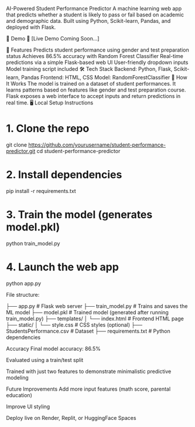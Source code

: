  AI-Powered Student Performance Predictor
A machine learning web app that predicts whether a student is likely to pass or fail based on academic and demographic data. Built using Python, Scikit-learn, Pandas, and deployed with Flask.

🚀 Demo
🔗 [Live Demo Coming Soon...]

📌 Features
Predicts student performance using gender and test preparation status
Achieves 86.5% accuracy with Random Forest Classifier
Real-time predictions via a simple Flask-based web UI
User-friendly dropdown inputs
Model training script included
🛠️ Tech Stack
Backend: Python, Flask, Scikit-learn, Pandas
Frontend: HTML, CSS
Model: RandomForestClassifier
🧪 How It Works
The model is trained on a dataset of student performances.
It learns patterns based on features like gender and test preparation course.
Flask exposes a web interface to accept inputs and return predictions in real time.
🖥️ Local Setup Instructions
# 1. Clone the repo
git clone https://github.com/yourusername/student-performance-predictor.git
cd student-performance-predictor

# 2. Install dependencies
pip install -r requirements.txt

# 3. Train the model (generates model.pkl)
python train_model.py

# 4. Launch the web app
python app.py

File structure:

├── app.py              # Flask web server
├── train_model.py      # Trains and saves the ML model
├── model.pkl           # Trained model (generated after running train_model.py)
├── templates/
│   └── index.html      # Frontend HTML page
├── static/
│   └── style.css       # CSS styles (optional)
├── StudentsPerformance.csv  # Dataset
├── requirements.txt    # Python dependencies

Accuracy
Final model accuracy: 86.5%

Evaluated using a train/test split

Trained with just two features to demonstrate minimalistic predictive modeling

Future Improvements
Add more input features (math score, parental education)

Improve UI styling

Deploy live on Render, Replit, or HuggingFace Spaces
